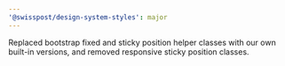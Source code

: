 ```yaml
---
'@swisspost/design-system-styles': major
---
```


Replaced bootstrap fixed and sticky position helper classes with our own built-in versions, and removed responsive sticky position classes.